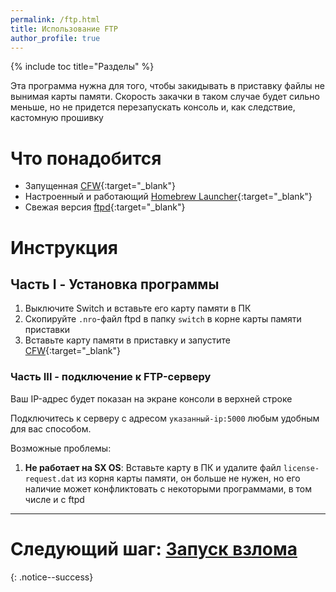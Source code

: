 ```yaml
---
permalink: /ftp.html
title: Использование FTP
author_profile: true
---
```

{% include toc title="Разделы" %}

Эта программа нужна для того, чтобы закидывать в приставку файлы не вынимая карты памяти. Скорость закачки в таком случае будет сильно меньше, но не придется перезапускать консоль и, как следствие, кастомную прошивку

# Что понадобится

* Запущенная [CFW](launch-cfw){:target="_blank"}
* Настроенный и работающий [Homebrew Launcher](launch-hbl){:target="_blank"}
* Свежая версия [ftpd](https://github.com/WinterMute/ftpd/releases/latest){:target="_blank"}

# Инструкция

## Часть I - Установка программы 

1. Выключите Switch и вставьте его карту памяти в ПК 
1. Скопируйте `.nro`-файл ftpd в папку `switch` в корне карты памяти приставки
1. Вставьте карту памяти в приставку и запустите [CFW](launch-cfw){:target="_blank"} 

### Часть III - подключение к FTP-серверу 

Ваш IP-адрес будет показан на экране консоли в верхней строке

Подключитесь к серверу с адресом `указанный-ip:5000` любым удобным для вас способом. 

Возможные проблемы: 
1. **Не работает на SX OS**: Вставьте карту в ПК и удалите файл `license-request.dat` из корня карты памяти, он больше не нужен, но его наличие может конфликтовать с некоторыми программами, в том числе и с ftpd

___

# Следующий шаг: [Запуск взлома](start-hen) 
{: .notice--success}